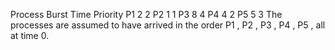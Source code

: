 Process               Burst Time                       Priority
P1                         2                                    2
P2                           1                                    1
P3                         8                                     4
P4                         4                                     2
P5                         5                                     3
The processes are assumed to have arrived in the order P1 , P2 , P3 , P4 , P5 , all at time 0.


